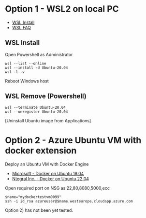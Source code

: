 # Option 1 - WSL2 on local PC

- [WSL Install](https://learn.microsoft.com/en-us/windows/wsl/install)
- [WSL FAQ](https://learn.microsoft.com/en-us/windows/wsl/faq)

## WSL Install

Open Powershell as Administrator

```
wsl --list --online
wsl --install -d Ubuntu-20.04
wsl -l -v
```
Reboot Windows host

## WSL Remove (Powershell)

```
wsl --terminate Ubuntu-20.04
wsl --unregister Ubuntu-20.04
```

[Uninstall Ubuntu image from Applications]

# Option 2 - Azure Ubuntu VM with docker extension

Deploy an Ubuntu VM with Docker Engine

- [Microsoft - Docker on Ubuntu 18.04](https://learn.microsoft.com/en-us/samples/azure/azure-quickstart-templates/docker-simple-on-ubuntu/)
- [Ntegral Inc. - Docker on Ubuntu 22.04](https://portal.azure.com/#view/Microsoft_Azure_Marketplace/MarketplaceOffersBlade/selectedMenuItemId/home/filters~/%7B%22publisherFilter%22%3A%22Ntegral%20Inc.%22%7D)

Open required port on NSG as 22,80,8080,5000,ecc

```
$name="mydockertestvm0099"
ssh -i id_rsa azureuser@$name.westeurope.cloudapp.azure.com
```

Option 2) has not been yet tested.




